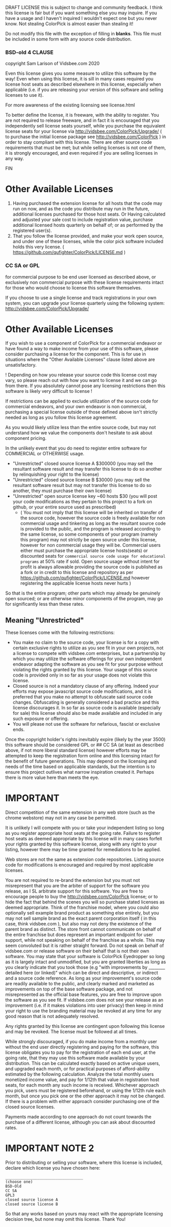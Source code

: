 DRAFT LICENSE this is subject to change and community feedback.  I think this license is fair but if you want something else you may inquire.  If you have a usage and I haven't inquired I wouldn't expect one but you never know.  Not stealing ColorPick is almost easier than stealing it!

Do not modify this file with the exception of filling in ____blanks____.  This file must be included in some form with any source code distribution.

### BSD-old 4 CLAUSE

copyright Sam Larison of Vidsbee.com 2020

Even this license gives you some measure to utilize this software by the way!  Even when using this license, it is sill in many cases required you license host seats as described elsewhere in this license, especially when applicable (i.e. if you are releasing your version of this software and selling licenses to use it).

For more awareness of the existing licensing see license.html

To better define the license, it is freeware, with the ability to register.  You are not required to release freeware, and in fact it is encouraged that you independently sell license seats yourself, while you purchase the equivalent license seats for your license via http://vidsbee.com/ColorPick/Upgrade/ ( to purchase the initial license package see http://vidsbee.com/ColorPick ) in order to stay compliant with this license.  There are other source code requirements that must be met; but while selling licenses is not one of them, it is strongly encouraged, and even required if you are selling licenses in any way.

FIN

# Other Available Licenses

1) Having purchased the extension license for all hosts that the code may run on now, and as the code you distribute may run in the future, additional licenses purchased for those host seats.
   Or Having calculated and adjusted your sale cost to include registration value, purchase additional licensed hosts quarterly on behalf of; or as performed by the registered user(s).
2) That you follow the license provided, and make your work open source, and under one of these licenses, while the color pick software included holds this very license. ( https://github.com/qufighter/ColorPick/LICENSE.md )

### CC SA or GPL
for commercial purpose to be end user licensed as described above, 
or exclusively non commercial purpose with these license requirements intact for those who would choose to license this software themselves.

If you choose to use a single license and track registrations in your own system, you can upgrade your license quarterly using the following system:
	http://vidsbee.com/ColorPick/Upgrade/

# Other Available Licenses

If you wish to use a component of ColorPick for a commercial endeavor or have found a way to make income from your use of this software, please consider
purchasing a license for the component.  This is for use in situations where the "Other Available Licenses" clause listed above are unsatisfactory.

! Depending on how you release your source code this license cost may vary, so please reach out with how you want to license it and we can go from there.  If you absolutely cannot pose any licensing restrictions then this software is likely very difficult to license !

If restrictions can be applied to exclude utilization of the source code for commercial endeavors, and your own endeavor is non commercial, purchasing a special license outside of those defined above isn't strictly needed as long as you follow this license agreement.

As you would likely utilize less than the entire source code, but may not understand how we value the components don't hesitate to ask about component pricing.

In the unlikely event that you do need to register entire software for COMMERCIAL or OTHERWISE usage.

 - "Unrestricted" closed source license A $300000 (you may sell the resultant software result and may transfer this license to do so another by relinquishing your right to the license)
 - "Unrestricted" closed source license B $30000 (you may sell the resultant software result but may not transfer this license to do so another, they must purchase their own license)
 - "Unrestricted" open source license key ~60 hosts $30 (you will post your code modifications as they pertain to this project to a fork on github, or your entire source used as prescribed) 
   - ( You must not imply that this license will be inherited on transfer of the source code, however the source code is freely available for non commercial usage and tinkering as long as the resultant source code is provided to the public, and the program is released according to the same license, so some components of your program (namely this program) may not strictly be open source under this license, however for non commercial usage they will be.  Commercial users either must purchase the appropriate license hosts(seats) or discounted seats for `commercial source code usage for educational programs` at 50% rate if sold.  Open source usage without intent for profit is always allowable providing the source code is published as a fork or in credit to this license and repository as per https://github.com/qufighter/ColorPick/LICENSE.md however registering the applicable license hosts never hurts )

So that is the entire program; other parts which may already be genuinely open sourced; or are otherwise minor components of the program, may go for significantly less than these rates.

## Meaning "Unrestricted"

These licenses come with the following restrictions:
  - You make no claim to the source code, your license is for a copy with certain exclusive rights to utilize as you see fit in your own projects, not a license to compete with vidsbee.com enterprises, but a partnership by which you may utilize the software offerings for your own independent endeavor adapting the software as you see fit for your purpose without violating the rights granted by this license. Your usage of this source code is provided only in so far as your usage does not violate this license.
  - Closed source is not a mandatory clause of any offering.  Indeed your efforts may expose javascript source code modifications, and it is preferred that you make no attempt to obfuscate said source code changes.  Obfuscating is generally considered a bad practice and this license discourages it.  In so far as source code is available (especially for sale) this license should also be made available and included in any such exposure or offering.
  - You will please not use the software for nefarious, fascist or exclusive ends.





Once the copyright holder's rights inevitably expire (likely by the year 3500) this software should be considered GPL or ## CC SA (at least as described above, if not more liberal standard license) however efforts may be attempted to keep the registration form online and this licensing intact for the benefit of future generations.  This may depend on the licensing and needs of the time based on applicable standards, but the intention is to ensure this project outlives what narrow inspiration created it.  Perhaps there is more value here than meets the eye.






# IMPORTANT

Direct competition of the same extension in any web store (such as the chrome webstore) may not in any case be permitted.

It is unlikely I will compete with you or take your independent listing so long as you register appropriate host seats at the going rate.  Failure to register host seats as deemed appropriate by this license will in many cases forfeit your rights granted by this software license, along with any right to your listing, however there may be time granted for remediations to be applied.

Web stores are not the same as extension code repositories.  Listing source code for modifications is encouraged and required by most applicable licenses.

You are not required to re-brand the extension but you must not misrepresent that you are the arbiter of support for the software you release, as I SL arbitrate support for this software.  You are free to encourage people to buy the http://vidsbee.com/ColorPick license; or to hide the fact that behind the scenes you will so purchase stated licenses as deemed appropriate.  Think of the franchise model, where you could also optionally sell example brand product as something else entirely, but you may not sell sample brand as the exact parent corporation itself ( in this case, think vidsbee.com ), but also may not deny the existence of the parent brand as distinct. The store front cannot communicate on behalf of the entire franchise but does represent an important endpoint for user support, while not speaking on behalf of the franchise as a whole.  This may seem convoluted but it is rather straight forward.  Do not speak on behalf of vidsbee.com or release software on their behalf that is not their own software.  You may state that your software is ColorPick Eyedropper so long as it is largely intact and unmodified, but you are granted liberties as long as you clearly indicate that you took those (e.g "with improvements by ________ detailed here (or linked)" which can be direct and descriptive, or indirect and a source code reference.  As long as your improvement's source code are readily available to the public, and clearly marked and marketed as improvements on top of the base software package, and not misrepresented as the official base features, you are free to improve upon the software as you see fit.  If vidsbee.com does not see your release as an improvement (i.e. if it makes violations into user privacy) then keep in mind your right to use the branding material may be revoked at any time for any good reason that is not adequately resolved.

Any rights granted by this license are contingent upon following this license and may be revoked.  The license must be followed at all times.

While strongly discouraged, if you do make income from a monthly user without the end user directly registering and paying for the software, this license obligates you to pay for the registration of each end user, at the going rate, that they may use this software made available by your distribution.  This can be calculated exactly based on active unique users, and upgraded each month, or for practical purposes of afford-ability estimated by the following calculation.  Analyze the total monthly users monetized income value, and pay for 1/12th that value in registration host seats, for each month any such income is received.  Whichever approach you pick, users must be registered beforehand, or using the 1/12th rule each month, but once you pick one or the other approach it may not be changed.  If there is a problem with either approach consider purchasing one of the closed source licenses.

Payments made according to one approach do not count towards the purchase of a different license, although you can ask about discounted rates.

# IMPORTANT NOTE 2

Prior to distributing or selling your software, where this license is included, declare which license you have chosen here:


	__________________________________
	(choose one)
	BSD-Old
	CC SA
	GPL3
	closed source license A
	closed source license B


So that any works based on yours may react with the appropriate licensing decision tree, but none may omit this license.  Thank You!
